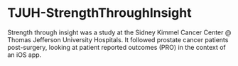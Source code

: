 # TJUH-StrengthThroughInsight
Strength through insight was a study at the Sidney Kimmel Cancer Center @ Thomas Jefferson University Hospitals.  It followed prostate cancer patients post-surgery, looking at patient reported outcomes (PRO) in the context of an iOS app.